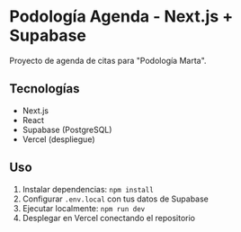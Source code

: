 # Podología Agenda - Next.js + Supabase

Proyecto de agenda de citas para "Podología Marta".

## Tecnologías

- Next.js
- React
- Supabase (PostgreSQL)
- Vercel (despliegue)

## Uso

1. Instalar dependencias: `npm install`
2. Configurar `.env.local` con tus datos de Supabase
3. Ejecutar localmente: `npm run dev`
4. Desplegar en Vercel conectando el repositorio
